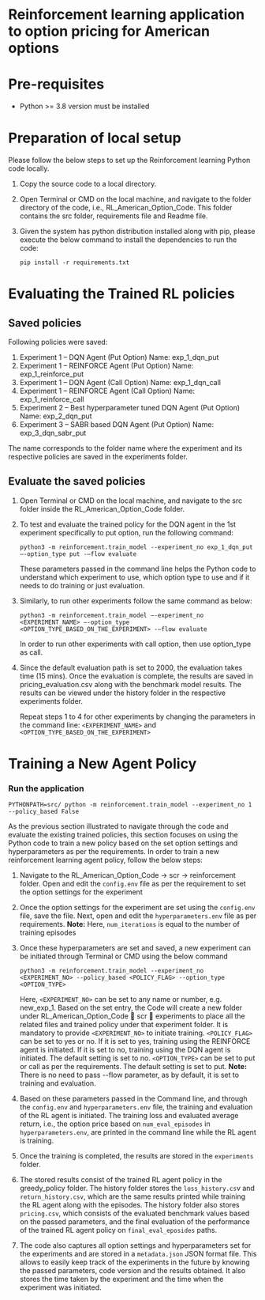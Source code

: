 # Reinforcement learning application to option pricing for American options

# Pre-requisites

- Python >= 3.8 version must be installed 

# Preparation of local setup

Please follow the below steps to set up the Reinforcement learning Python code locally.

1.	Copy the source code to a local directory.
2.	Open Terminal or CMD on the local machine, and navigate to the folder directory of the code, i.e., RL_American_Option_Code. This folder contains the src folder, requirements file and  Readme file. 
3.	Given the system has python distribution installed along with pip, please execute the below command to install the dependencies to run the code:

    `pip install -r requirements.txt`

# Evaluating the Trained RL policies

## Saved policies

Following policies were saved:
1. Experiment 1 – DQN Agent (Put Option) 
        Name: exp_1_dqn_put
2. Experiment 1 – REINFORCE Agent (Put Option)
        Name: exp_1_reinforce_put
3. Experiment 1 – DQN Agent (Call Option) 
        Name: exp_1_dqn_call
4. Experiment 1 – REINFORCE Agent (Call Option)
        Name: exp_1_reinforce_call
5. Experiment 2 – Best hyperparameter tuned DQN Agent (Put Option)
        Name: exp_2_dqn_put
6. Experiment 3 – SABR based DQN Agent (Put Option)
        Name: exp_3_dqn_sabr_put

The name corresponds to the folder name where the experiment and its respective policies are saved in the experiments folder.

## Evaluate the saved policies

1.	Open Terminal or CMD on the local machine, and navigate to the src folder inside the RL_American_Option_Code folder.
2.	To test and evaluate the trained policy for the DQN agent in the 1st experiment specifically to put option, run the following command:

    `python3 -m reinforcement.train_model --experiment_no exp_1_dqn_put –-option_type put -–flow evaluate`

    These parameters passed in the command line helps the Python code to understand which experiment to use, which option type to use and if it needs to do training or just evaluation. 
3.	Similarly, to run other experiments follow the same command as below:

    `python3 -m reinforcement.train_model –-experiment_no <EXPERIMENT_NAME> –-option_type <OPTION_TYPE_BASED_ON_THE_EXPERIMENT> -–flow evaluate`

	In order to run other experiments with call option, then use option_type as call.
4.	Since the default evaluation path is set to 2000, the evaluation takes time (15 mins). Once the evaluation is complete, the results are saved in pricing_evaluation.csv along with the benchmark model results. The results can be viewed under the history folder in the respective experiments folder.
 
    Repeat steps 1 to 4 for other experiments by changing the parameters in the command line: `<EXPERIMENT_NAME>` and `<OPTION_TYPE_BASED_ON_THE_EXPERIMENT>`

# Training a New Agent Policy

### Run the application
`PYTHONPATH=src/ python -m reinforcement.train_model --experiment_no 1 --policy_based False`

As the previous section illustrated to navigate through the code and evaluate the existing trained policies, this section focuses on using the Python code to train a new policy based on the set option settings and hyperparameters as per the requirements. In order to train a new reinforcement learning agent policy, follow the below steps:

1.	Navigate to the RL_American_Option_Code -> scr -> reinforcement folder. Open and edit the `config.env` file as per the requirement to set the option settings for the experiment
2.  Once the option settings for the experiment are set using the `config.env` file, save the file. Next, open and edit the `hyperparameters.env` file as per requirements.
    **Note:** Here, `num_iterations` is equal to the number of training episodes
3.  Once these hyperparameters are set and saved, a new experiment can be initiated through Terminal or CMD using the below command
    
    `python3 -m reinforcement.train_model --experiment_no <EXPERIMENT_NO> --policy_based <POLICY_FLAG> --option_type <OPTION_TYPE>`

    Here, `<EXPERIMENT_NO>` can be set to any name or number, e.g. new_exp_1. Based on the set entry, the Code will create a new folder under RL_American_Option_Code  scr  experiments to place all the related files and trained policy under that experiment folder. It is mandatory to provide `<EXPERIMENT_NO>` to initiate training.
    `<POLICY_FLAG>` can be set to yes or no. If it is set to yes, training using the REINFORCE agent is initiated. If it is set to no, training using the DQN agent is initiated. The default setting is set to no.
    `<OPTION_TYPE>` can be set to put or call as per the requirements. The default setting is set to put.
    **Note:** There is no need to pass --flow parameter, as by default, it is set to training and evaluation.

4.	Based on these parameters passed in the Command line, and through the `config.env` and `hyperparameters.env` file, the training and evaluation of the RL agent is initiated. The training loss and evaluated average return, i.e., the option price based on `num_eval_episodes` in `hyperparameters.env`, are printed in the command line while the RL agent is training.
5.	Once the training is completed, the results are stored in the `experiments` folder.
6.	The stored results consist of the trained RL agent policy in the greedy_policy folder. The history folder stores the `loss_history.cs`v and `return_history.csv`, which are the same results printed while training the RL agent along with the episodes. 
The history folder also stores `pricing.csv`, which consists of the evaluated benchmark values based on the passed parameters, and the final evaluation of the performance of the trained RL agent policy on `final_eval_eposides` paths. 
7.	The code also captures all option settings and hyperparameters set for the experiments and are stored in a `metadata.json` JSON format file. This allows to easily keep track of the experiments in the future by knowing the passed parameters, code version and the results obtained. It also stores the time taken by the experiment and the time when the experiment was initiated. 